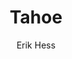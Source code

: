 ---
title: Tahoe
author: [Erik Hess]
categories: [flying, gallery]
tags: [tiger]
banner: tahoe.jpg
caption: 
type: image
---